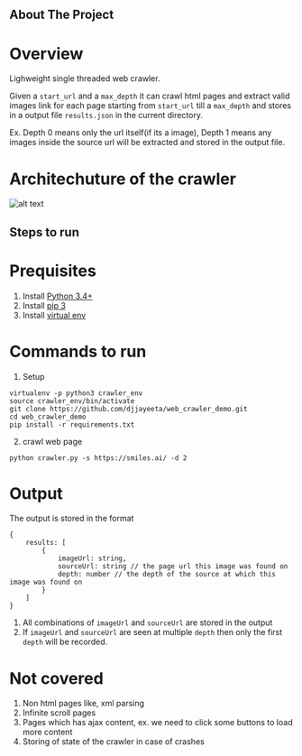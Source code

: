 ## About The Project

# Overview
Lighweight single threaded web crawler.

Given a `start_url` and a `max_depth` it can crawl html pages and extract valid images link for each page starting from `start_url` till a `max_depth` and stores in a output file `results.json` in the current directory.

Ex. Depth 0 means only the url itself(if its a image), Depth 1 means any images inside the source url will be extracted and stored in the output file.


# Architechuture of the crawler

![alt text](https://github.com/djjayeeta/web_crawler_demo/blob/master/architechture.jpg?raw=true) 

## Steps to run

# Prequisites

1. Install [Python 3.4+](https://www.python.org/downloads/release/python-330/) 
2. Install [pip 3](https://www.activestate.com/resources/quick-reads/how-to-install-and-use-pip3/)
3. Install [virtual env](http://timsherratt.org/digital-heritage-handbook/docs/python-pip-virtualenv/)

# Commands to run

1. Setup 

```
virtualenv -p python3 crawler_env
source crawler_env/bin/activate
git clone https://github.com/djjayeeta/web_crawler_demo.git
cd web_crawler_demo
pip install -r requirements.txt
```
2. crawl web page

```
python crawler.py -s https://smiles.ai/ -d 2
```

# Output

The output is stored in the format
```
{
	results: [
		{
			imageUrl: string,
			sourceUrl: string // the page url this image was found on
			depth: number // the depth of the source at which this image was found on
		}
	]
}
```

1. All combinations of `imageUrl` and `sourceUrl` are stored in the output
2. If `imageUrl` and `sourceUrl` are seen at multiple `depth` then only the first `depth` will be recorded.

# Not covered
1. Non html pages like, xml parsing
2. Infinite scroll pages
3. Pages which has ajax content, ex. we need to click some buttons to load more content 
4. Storing of state of the crawler in case of crashes
